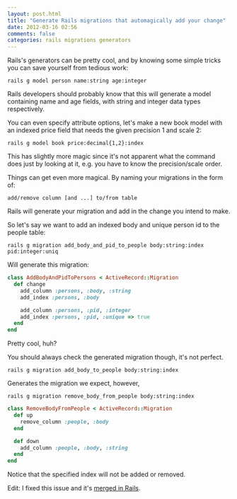 ```yaml
---
layout: post.html
title: "Generate Rails migrations that automagically add your change"
date: 2012-03-16 02:56
comments: false
categories: rails migrations generators
---
```


Rails's generators can be pretty cool, and by knowing some simple tricks
you can save yourself from tedious work:

`rails g model person name:string age:integer`

Rails developers should probably know that this will generate a model
containing name and age fields, with string and integer data types
respectively.

You can even specify attribute options, let's make a new book model with
an indexed price field that needs the given precision 1 and scale 2:

`rails g model book price:decimal{1,2}:index`

This has slightly more magic since it's not apparent what the command does just
by looking at it, e.g. you have to know the precision/scale order.

Things can get even more magical. By naming your migrations in the form of:

`add/remove column [and ...] to/from table`

Rails will generate your migration and add in the change you intend to make.

So let's say we want to add an indexed body and unique person id to the people
table:

`rails g migration add_body_and_pid_to_people body:string:index pid:integer:uniq`

Will generate this migration:

``` ruby
class AddBodyAndPidToPersons < ActiveRecord::Migration
  def change
    add_column :persons, :body, :string
    add_index :persons, :body

    add_column :persons, :pid, :integer
    add_index :persons, :pid, :unique => true
  end
end
```

Pretty cool, huh?

You should always check the generated migration though, it's not perfect.

`rails g migration add_body_to_people body:string:index`

Generates the migration we expect, however,

`rails g migration remove_body_from_people body:string:index`

``` ruby
class RemoveBodyFromPeople < ActiveRecord::Migration
  def up
    remove_column :people, :body
  end

  def down
    add_column :people, :body, :string
  end
end
```

Notice that the specified index will not be added or removed.

Edit: I fixed this issue and it's [merged in Rails](https://github.com/rails/rails/commit/b2a59388b2ad281ccce1f72dd5fda09ca746dc32).
